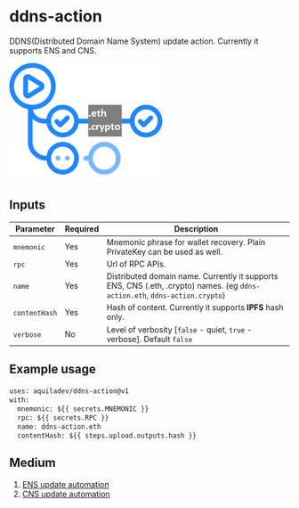 # ddns-action
DDNS(Distributed Domain Name System) update action. Currently it supports ENS and CNS.

![ddns action](/assets/ddns-action.png)

## Inputs
Parameter     |Required |Description
---           |---      |---
`mnemonic`    |Yes      |Mnemonic phrase for wallet recovery. Plain PrivateKey can be used as well.
`rpc`         |Yes      |Url of RPC APIs.
`name`        |Yes      |Distributed domain name. Currently it supports ENS, CNS (.eth, .crypto) names. (eg `ddns-action.eth`, `ddns-action.crypto`)
`contentHash` |Yes      |Hash of content. Currently it supports **IPFS** hash only.
`verbose`     |No       |Level of verbosity [`false` - quiet, `true` - verbose]. Default `false`

## Example usage

```
uses: aquiladev/ddns-action@v1
with:
  mnemonic: ${{ secrets.MNEMONIC }}
  rpc: ${{ secrets.RPC }}
  name: ddns-action.eth
  contentHash: ${{ steps.upload.outputs.hash }}
```

## Medium
1. [ENS update automation](https://medium.com/@sergiibomko/ens-update-automation-25c9e706b9d2)
2. [CNS update automation](https://medium.com/@sergiibomko/cns-update-automation-be559ba2cbc4)